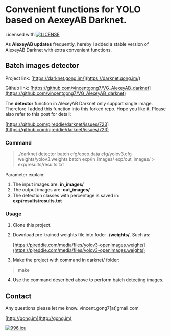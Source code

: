 #  Convenient functions for YOLO based on AexeyAB Darknet.

Licensed with [![LICENSE](https://img.shields.io/badge/license-Anti%20996-blue.svg)](https://github.com/996icu/996.ICU/blob/master/LICENSE)




As **AlexeyAB updates** frequently, hereby I added a stable version of AlexeyAB Darknet with extra convenient functions.


## Batch images detector
Project link: [https://darknet.gong.im/](https://darknet.gong.im/)


Github link: [https://github.com/vincentgong7/VG_AlexeyAB_darknet](https://github.com/vincentgong7/VG_AlexeyAB_darknet)

The **detector** function in AlexeyAB Darknet only support single image. Therefore I added this function into this forked repo. Hope you like it. Please also refer to this post for detail:

[https://github.com/pjreddie/darknet/issues/723](https://github.com/pjreddie/darknet/issues/723)

### Command
>./darknet detector batch cfg/coco.data cfg/yolov3.cfg weights/yolov3.weights batch exp/in_images/ exp/out_images/ > exp/results/results.txt

Parameter explain:
1. The input images are: **in_images/**
2. The output images are: **out_images/**
3. The detection classes with percentage is saved in: **exp/results/results.txt**

### Usage
1. Clone this project.
2. Download pre-trained weights file into foder **./weights/**. Such as: 

    [https://pjreddie.com/media/files/yolov3-openimages.weights](https://pjreddie.com/media/files/yolov3-openimages.weights)

3. Make the project with command in darknet/ folder: 
>make
4. Use the command described above to perform batch detecting images.

## Contact
Any questions please let me know.
vincent.gong7[at]gmail.com


[http://gong.im](http://gong.im)

[![996.icu](https://img.shields.io/badge/link-996.icu-red.svg)](https://996.icu)
